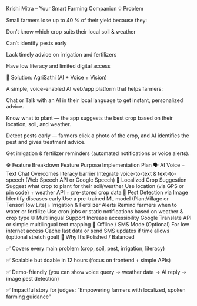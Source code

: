 Krishi Mitra – Your Smart Farming Companion
💡 Problem

Small farmers lose up to 40 % of their yield because they:

Don’t know which crop suits their local soil & weather

Can’t identify pests early

Lack timely advice on irrigation and fertilizers

Have low literacy and limited digital access

🚀 Solution: AgriSathi (AI + Voice + Vision)

A simple, voice-enabled AI web/app platform that helps farmers:

Chat or Talk with an AI in their local language to get instant, personalized advice.

Know what to plant — the app suggests the best crop based on their location, soil, and weather.

Detect pests early — farmers click a photo of the crop, and AI identifies the pest and gives treatment advice.

Get irrigation & fertilizer reminders (automated notifications or voice alerts).

⚙️ Feature Breakdown
Feature	Purpose	Implementation Plan
🗣️ AI Voice + Text Chat	Overcomes literacy barrier	Integrate voice-to-text & text-to-speech (Web Speech API or Google Speech)
🌾 Localized Crop Suggestion	Suggest what crop to plant for their soil/weather	Use location (via GPS or pin code) + weather API + pre-stored crop data
🐛 Pest Detection via Image	Identify diseases early	Use a pre-trained ML model (PlantVillage or TensorFlow Lite)
💧 Irrigation & Fertilizer Alerts	Remind farmers when to water or fertilize	Use cron jobs or static notifications based on weather & crop type
🌐 Multilingual Support	Increase accessibility	Google Translate API or simple multilingual text mapping
📱 Offline / SMS Mode (Optional)	For low internet access	Cache last data or send SMS updates if time allows (optional stretch goal)
💎 Why It’s Polished / Balanced

✅ Covers every main problem (crop, soil, pest, irrigation, literacy)

✅ Scalable but doable in 12 hours (focus on frontend + simple APIs)

✅ Demo-friendly (you can show voice query → weather data → AI reply → image pest detection)

✅ Impactful story for judges: “Empowering farmers with localized, spoken farming guidance”